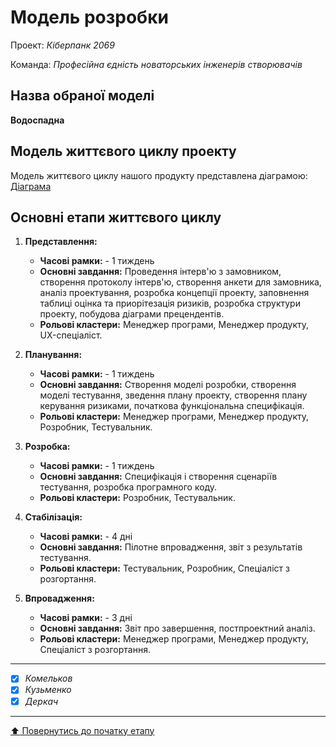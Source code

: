 # Модель розробки

Проект: *Кіберпанк 2069*

Команда: *Професійна єдність новаторських інженерів створювачів*

## Назва обраної моделі

**Водоспадна**

## Модель життєвого циклу проекту

Модель життєвого циклу нашого продукту представлена діаграмою:
[Діаграма](/docs/2.Planning/other/МодельЖЦ.png)

## Основні етапи життєвого циклу

1. **Представлення:**
   - **Часові рамки:** - 1 тиждень
   - **Основні завдання:** Проведення інтерв'ю з замовником, створення протоколу інтерв'ю, створення анкети для замовника, аналіз проектування, розробка концепції проекту, заповнення таблиці оцінка та приорітезація ризиків, розробка структури проекту, побудова діаграми прецендентів.
   - **Рольові кластери:** Менеджер програми, Менеджер продукту, UX-спеціаліст.

2. **Планування:**
   - **Часові рамки:** - 1 тиждень
   - **Основні завдання:** Створення моделі розробки, створення моделі тестування, зведення плану проекту, створення плану керування ризиками, початкова функціональна специфікація.
   - **Рольові кластери:** Менеджер програми, Менеджер продукту, Розробник, Тестувальник.

3. **Розробка:**
   - **Часові рамки:** - 1 тиждень
   - **Основні завдання:** Специфікація і створення сценаріїв тестування, розробка програмного коду.
   - **Рольові кластери:** Розробник, Тестувальник.

4. **Стабілізація:**
   - **Часові рамки:** - 4 дні
   - **Основні завдання:** Пілотне впровадження, звіт з результатів тестування.
   - **Рольові кластери:** Тестувальник, Розробник, Спеціаліст з розгортання.

5. **Впровадження:**
   - **Часові рамки:** - 3 дні
   - **Основні завдання:** Звіт про завершення, постпроектний аналіз.
   - **Рольові кластери:** Менеджер програми, Менеджер продукту, Спеціаліст з розгортання.

---

- [X] *Комельков*
- [X] *Кузьменко*
- [X] *Деркач*

---
[:arrow_up: Повернутись до початку етапу](/docs/2.Planning/README.md)
